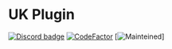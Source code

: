 # UK Plugin
[![Discord badge](https://img.shields.io/badge/discord-working-purple.svg)](https://discord.gg/MvTQRAs)
[![CodeFactor](https://www.codefactor.io/repository/github/uk-gov-like/uk-plugin/badge)](https://www.codefactor.io/repository/github/uk-gov-like/uk-plugin)
[![Mainteined](https://img.shields.io/badge/Maintained-yes-green.svg)]
